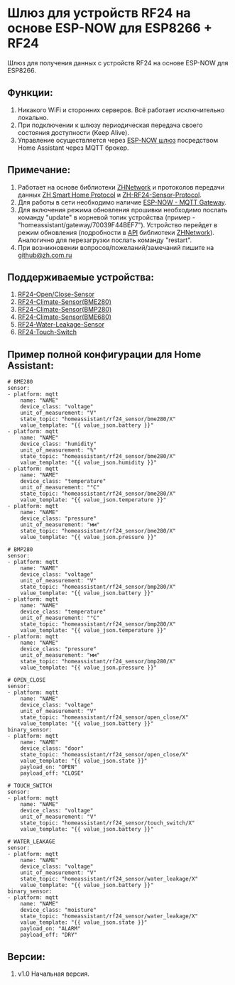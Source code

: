 # Шлюз для устройств RF24 на основе ESP-NOW для ESP8266 + RF24
Шлюз для получения данных с устройств RF24 на основе ESP-NOW для ESP8266.

## Функции:

1. Никакого WiFi и сторонних серверов. Всё работает исключительно локально.
2. При подключении к шлюзу периодическая передача своего состояния доступности (Keep Alive). 
3. Управление осуществляется через [ESP-NOW шлюз](https://github.com/aZholtikov/ESP-NOW-MQTT_Gateway) посредством Home Assistant через MQTT брокер.
  
## Примечание:

1. Работает на основе библиотеки [ZHNetwork](https://github.com/aZholtikov/ZHNetwork) и протоколов передачи данных [ZH Smart Home Protocol](https://github.com/aZholtikov/ZH-Smart-Home-Protocol) и [ZH-RF24-Sensor-Protocol](https://github.com/aZholtikov/ZH-RF24-Sensor-Protocol).
2. Для работы в сети необходимо наличие [ESP-NOW - MQTT Gateway](https://github.com/aZholtikov/ESP-NOW-MQTT_Gateway).
3. Для включения режима обновления прошивки необходимо послать команду "update" в корневой топик устройства (пример - "homeassistant/gateway/70039F44BEF7"). Устройство перейдет в режим обновления (подробности в [API](https://github.com/aZholtikov/ZHNetwork/blob/master/src/ZHNetwork.h) библиотеки [ZHNetwork](https://github.com/aZholtikov/ZHNetwork)). Аналогично для перезагрузки послать команду "restart".
4. При возникновении вопросов/пожеланий/замечаний пишите на github@zh.com.ru

## Поддерживаемые устройства:

1. [RF24-Open/Close-Sensor](https://github.com/aZholtikov/RF24-Open-Close-Sensor)
2. [RF24-Climate-Sensor(BME280)](https://github.com/aZholtikov/RF24-Climate-Sensor-BME280)
3. [RF24-Climate-Sensor(BMP280)](https://github.com/aZholtikov/RF24-Climate-Sensor-BMP280)
4. [RF24-Climate-Sensor(BME680)](https://github.com/aZholtikov/RF24-Climate-Sensor-BME680)
5. [RF24-Water-Leakage-Sensor](https://github.com/aZholtikov/RF24-Water-Leakage-Sensor)
6. [RF24-Touch-Switch](https://github.com/aZholtikov/RF24-Touch-Switch)

## Пример полной конфигурации для Home Assistant:

    # BME280
    sensor:
    - platform: mqtt
        name: "NAME"
        device_class: "voltage"
        unit_of_measurement: "V"
        state_topic: "homeassistant/rf24_sensor/bme280/X"
        value_template: "{{ value_json.battery }}"
    - platform: mqtt
        name: "NAME"
        device_class: "humidity"
        unit_of_measurement: "%"
        state_topic: "homeassistant/rf24_sensor/bme280/X"
        value_template: "{{ value_json.humidity }}"
    - platform: mqtt
        name: "NAME"
        device_class: "temperature"
        unit_of_measurement: "°C"
        state_topic: "homeassistant/rf24_sensor/bme280/X"
        value_template: "{{ value_json.temperature }}"
    - platform: mqtt
        name: "NAME"
        device_class: "pressure"
        unit_of_measurement: "мм"
        state_topic: "homeassistant/rf24_sensor/bme280/X"
        value_template: "{{ value_json.pressure }}"

    # BMP280
    sensor:
    - platform: mqtt
        name: "NAME"
        device_class: "voltage"
        unit_of_measurement: "V"
        state_topic: "homeassistant/rf24_sensor/bmp280/X"
        value_template: "{{ value_json.battery }}"
    - platform: mqtt
        name: "NAME"
        device_class: "temperature"
        unit_of_measurement: "°C"
        state_topic: "homeassistant/rf24_sensor/bmp280/X"
        value_template: "{{ value_json.temperature }}"
    - platform: mqtt
        name: "NAME"
        device_class: "pressure"
        unit_of_measurement: "мм"
        state_topic: "homeassistant/rf24_sensor/bmp280/X"
        value_template: "{{ value_json.pressure }}"

    # OPEN_CLOSE
    sensor:
    - platform: mqtt
        name: "NAME"
        device_class: "voltage"
        unit_of_measurement: "V"
        state_topic: "homeassistant/rf24_sensor/open_close/X"
        value_template: "{{ value_json.battery }}"
    binary_sensor:
    - platform: mqtt
        name: "NAME"
        device_class: "door"
        state_topic: "homeassistant/rf24_sensor/open_close/X"
        value_template: "{{ value_json.state }}"
        payload_on: "OPEN"
        payload_off: "CLOSE"
    
    # TOUCH_SWITCH
    sensor:
    - platform: mqtt
        name: "NAME"
        device_class: "voltage"
        unit_of_measurement: "V"
        state_topic: "homeassistant/rf24_sensor/touch_switch/X"
        value_template: "{{ value_json.battery }}"

    # WATER_LEAKAGE
    sensor:
    - platform: mqtt
        name: "NAME"
        device_class: "voltage"
        unit_of_measurement: "V"
        state_topic: "homeassistant/rf24_sensor/water_leakage/X"
        value_template: "{{ value_json.battery }}"
    binary_sensor:
    - platform: mqtt
        name: "NAME"
        device_class: "moisture"
        state_topic: "homeassistant/rf24_sensor/water_leakage/X"
        value_template: "{{ value_json.state }}"
        payload_on: "ALARM"
        payload_off: "DRY"

## Версии:

1. v1.0 Начальная версия.